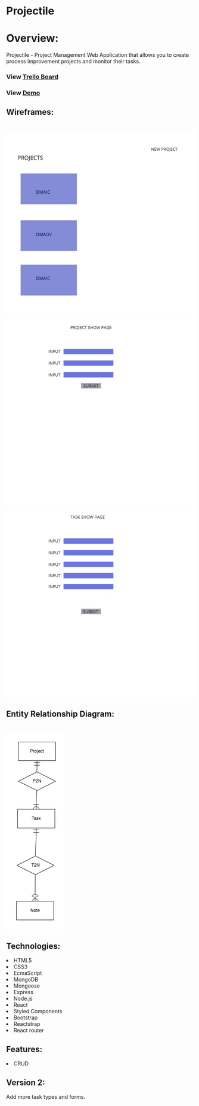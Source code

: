 # Projectile

<h1>Overview:</h1>

Projectile - Project Management Web Application that allows you to create process improvement projects and monitor their tasks.

### View <a href="https://trello.com/b/RMYvr9HC/wdi-project-4-projectile" >Trello Board</a>
### View <a href="https://projectilefx.herokuapp.com/" >Demo</a>

## Wireframes:
<br/>
<img src='./client/public/images/projectlistwireframe.jpg' alt=""/>
<img src='./client/public/images/projectshowpagewireframe.jpg' alt=""/>
<img src='./client/public/images/taskshowpagewireframe.jpg' alt=""/>

## Entity Relationship Diagram:
<br/>
<img src='./client/public/images/erdplus-diagram.png' alt=""/>

<h2>Technologies:</h2> 
<li>HTML5</li>
<li>CSS3</li>
<li>EcmaScript</li>
<li>MongoDB</li>
<li>Mongoose</li>
<li>Express</li>
<li>Node.js</li>
<li>React</li>
<li>Styled Components</li>
<li>Bootstrap</li>
<li>Reactstrap</li>
<li>React router</li>

<h2>Features:</h2>
<li>CRUD</li>

<h2>Version 2:</h2> Add more task types and forms.
